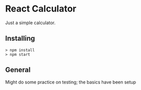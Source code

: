 # React Calculator
Just a simple calculator.

## Installing
```
> npm install
> npm start
```

## General
Might do some practice on testing; the basics have been setup
